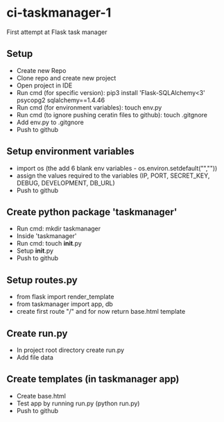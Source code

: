 # ci-taskmanager-1
First attempt at Flask task manager

## Setup
- Create new Repo
- Clone repo and create new project
- Open project in IDE
- Run cmd (for specific version): pip3 install 'Flask-SQLAlchemy<3' psycopg2 sqlalchemy==1.4.46
- Run cmd (for environment variables): touch env.py
- Run cmd (to ignore pushing ceratin files to github): touch .gitgnore
- Add env.py to .gitgnore
- Push to github

## Setup environment variables
- import os (the add 6 blank env variables - os.environ.setdefault("",""))
- assign the values required to the variables (IP, PORT, SECRET_KEY, DEBUG, DEVELOPMENT, DB_URL)
- Push to github

## Create python package 'taskmanager'
- Run cmd: mkdir taskmanager
- Inside 'taskmanager' 
- Run cmd: touch __init__.py
- Setup __init__.py
- Push to github

## Setup routes.py
- from flask import render_template
- from taskmanager import app, db
- create first route "/" and for now return base.html template

## Create run.py
- In project root directory create run.py
- Add file data

## Create templates (in taskmanager app)
- Create base.html
- Test app by running run.py (python run.py)
- Push to github